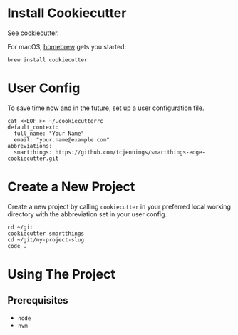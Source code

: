 # Install Cookiecutter

See [cookiecutter](https://github.com/cookiecutter/cookiecutter).

For macOS, [homebrew](https://brew.sh) gets you started:

```
brew install cookiecutter
```

# User Config

To save time now and in the future, set up a user configuration file.

```
cat <<EOF >> ~/.cookiecutterrc
default_context:
  full_name: "Your Name"
  email: "your.name@example.com"
abbreviations:
  smartthings: https://github.com/tcjennings/smartthings-edge-cookiecutter.git
```

# Create a New Project

Create a new project by calling `cookiecutter` in your preferred local working directory with the abbreviation set in your user config.

```
cd ~/git
cookiecutter smartthings
cd ~/git/my-project-slug
code .
```

# Using The Project

## Prerequisites

- `node`
- `nvm`

